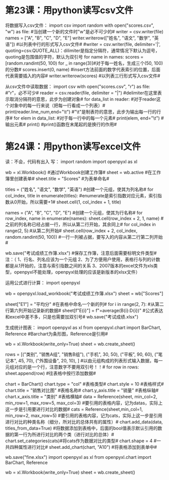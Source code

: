 # 第23课：用python读写csv文件

将数据写入csv文件：
import csv
import random
with open("scores.csv", "w") as file: #当创建一个新的文件时"w"是必不可少的#
    writer = csv.writer(file)
    names = ["A", "B", "C", "D", "E"]
    writer.writerow(["姓名", "语文", "数学", "英语"]) #以列表中行的形式写入csv文件#
    #writer = csv.writer(file, delimiter='|', quoting=csv.QUOTE_ALL)：dilimiter是指定分隔符，通常情况下默认为逗号，quoting是包围值的字符，默认为双引号
    for name in names:
        scores = [random.randint(50, 100) for _ in range(3)]#对于每一姓名，生成三个(50, 100)的分数#
        scores.insert(0, name) #insert方法前面的数字代表索引的位置，后面代表需要插入的内容#
        writer.writerow(scores) #以列表三行形式写入csv文件#
        
从csv文件中读取数据：
import csv
with open("scores.csv", "r") as file: #"r"，必不可少#
    reader = csv.reader(file, delimiter = "|") #delimiter在这里表示取消分隔符的意思，此步为创建对象#
    for data_list in reader: #对于reader这个对象中的每一行来说（把每一行看成一个列表）#
        print(reader.line_num,end="\t") #"\t"是制表符的意思，此步为输出每一行的行序#
        for elem in data_list: #对于每一行中的每一个元素#
            print(elem, end="\t") #输出元素#
        print() #print()函数在末尾起的是换行的作用#
        
# 第24课：用python读写excel文件
读：不会，代码有出入
写：
import random
import openpyxl as xl

wb = xl.Workbook() #通过Workbook创建工作簿#
sheet = wb.active #在工作簿里创建表单#
sheet.title = "Scores" #为表单命名#

titles = ("姓名", "语文", "数学", "英语") #创建一个元组，使其为列名称#
for col_index, title in enumerate(titles): #enumerate是索引指数对应元素，索引指数从0开始，所以需要+1#
    sheet.cell(1, col_index + 1, title)

names = ("A", "B", "C", "D", "E") #创建一个元组，使其为行名称#
for row_index, name in enumerate(names):
    sheet.cell(row_index + 2, 1, name) #之前的列名称已经占据一行，所以从第二行开始，其余同上#
    for col_index in range(2, 5):#从第二列开始#
        sheet.cell(row_index + 2, col_index, random.randint(50, 100)) #一行一列被占据，要写入的内容从第二行第二列开始#

wb.save("考试成绩工作簿.xlsx") #保存工作簿，注意后面需要标明文件类型#
注：（
1、行名、列名应该为一个元组
2、为了方便用户使用，表格行与列的计数都是从1开始的，注意与索引指数之间的关系
3、2007版本的excel文件为xls类型，openpyxl不能处理，openpyxl处理的应该是新版本的xlsx文件）


运用公式进行计算：
import openpyxl

wb = openpyxl.load_workbook("考试成绩工作簿.xlsx")
sheet = wb["Scores"]

sheet["E1"] = "平均分" #在表格中命名一个新的列#
for i in range(2, 7): #从第二行第六列开始记录新的数据#
    sheet[f"E{i}"] = f"=average(B{i}:D{i})" #公式表达和excel中差不多，只是也需要加双引号#
wb.save("考试成绩.xlsx")

生成统计图表：
import openpyxl as xl
from openpyxl.chart import BarChart, Reference #Barchart为条形图，Reference是引用#

wb = xl.Workbook(write_only=True)
sheet = wb.create_sheet()

rows = [("类别", "销售A组", "销售B组"),
         ("手机", 30, 50),
         ("平板", 90, 60),
         ("笔记本", 45, 70),
         ("外围设备", 20, 10),
         ]
#以由元组构成的列表形式输入数据，每一元组对应的是一个行，注意数字不要用双引号！！#
for row in rows:
    sheet.append(row) #往表格中按行添加数据#

chart = BarChart()
chart.type = "col" #表格类型#
chart.style = 10  #表格样式#
chart.title = "销售对比图" #表格名称#
chart.y_axis.title = "销量" #表格纵轴#
chart.x_axis.title = "类别" #表格横轴#
data = Reference(sheet, min_col=2, min_row=1, max_row=5, max_col=3) #要引用的表格内容，记为datas，实际上这一步是引用要进行对比的数据#
cats = Reference(sheet,min_col=1, min_row=2, max_row=5) #要引用的表格内容，记为cats，实际上这一步是引用进行对比的种类名称（细分，所对比的总体共有的属性）#
chart.add_data(data, titles_from_data=True) #将数据添加到表格中，后面的bool值表示默认引用的数据的第一行为所进行对比的两个类（进行对比的总体）#
chart.set_categories(cats)#将cats作为数据对比的类型#
chart.shape = 4 #一共四种属性进行对比#
sheet.add_chart(chart, "A10") #将表格添加到表单中#

wb.save("fine.xlsx")
import openpyxl as xl
from openpyxl.chart import BarChart, Reference

wb = xl.Workbook(write_only=True)
sheet = wb.create_sheet()

